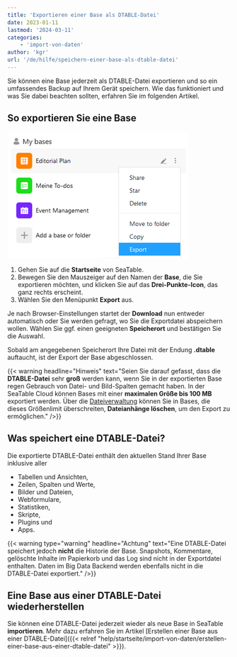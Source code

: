 ```yaml
---
title: 'Exportieren einer Base als DTABLE-Datei'
date: 2023-01-11
lastmod: '2024-03-11'
categories:
    - 'import-von-daten'
author: 'kgr'
url: '/de/hilfe/speichern-einer-base-als-dtable-datei'
---
```


Sie können eine Base jederzeit als DTABLE-Datei exportieren und so ein umfassendes Backup auf Ihrem Gerät speichern. Wie das funktioniert und was Sie dabei beachten sollten, erfahren Sie im folgenden Artikel.

## So exportieren Sie eine Base

![Base exportieren](images/Base-exportieren.png)

1. Gehen Sie auf die **Startseite** von SeaTable.
2. Bewegen Sie den Mauszeiger auf den Namen der **Base**, die Sie exportieren möchten, und klicken Sie auf das **Drei-Punkte-Icon**, das ganz rechts erscheint.
3. Wählen Sie den Menüpunkt **Export** aus.

Je nach Browser-Einstellungen startet der **Download** nun entweder automatisch oder Sie werden gefragt, wo Sie die Exportdatei abspeichern wollen. Wählen Sie ggf. einen geeigneten **Speicherort** und bestätigen Sie die Auswahl.

Sobald am angegebenen Speicherort Ihre Datei mit der Endung **.dtable** auftaucht, ist der Export der Base abgeschlossen.

{{< warning  headline="Hinweis"  text="Seien Sie darauf gefasst, dass die **DTABLE-Datei** sehr **groß** werden kann, wenn Sie in der exportierten Base regen Gebrauch von Datei- und Bild-Spalten gemacht haben. In der SeaTable Cloud können Bases mit einer **maximalen Größe bis 100 MB** exportiert werden. Über die [Dateiverwaltung](\"https://seatable.io/docs/dateien-und-bilder/das-dateimanagement-einer-base/\") können Sie in Bases, die dieses Größenlimit überschreiten, **Dateianhänge löschen**, um den Export zu ermöglichen." />}}

## Was speichert eine DTABLE-Datei?

Die exportierte DTABLE-Datei enthält den aktuellen Stand Ihrer Base inklusive aller

- Tabellen und Ansichten,
- Zeilen, Spalten und Werte,
- Bilder und Dateien,
- Webformulare,
- Statistiken,
- Skripte,
- Plugins und
- Apps.

{{< warning  type="warning" headline="Achtung"  text="Eine DTABLE-Datei speichert jedoch **nicht** die Historie der Base. Snapshots, Kommentare, gelöschte Inhalte im Papierkorb und das Log sind nicht in der Exportdatei enthalten. Daten im Big Data Backend werden ebenfalls nicht in die DTABLE-Datei exportiert." />}}

## Eine Base aus einer DTABLE-Datei wiederherstellen

Sie können eine DTABLE-Datei jederzeit wieder als neue Base in SeaTable **importieren**. Mehr dazu erfahren Sie im Artikel [Erstellen einer Base aus einer DTABLE-Datei]({{< relref "help/startseite/import-von-daten/erstellen-einer-base-aus-einer-dtable-datei" >}}).
